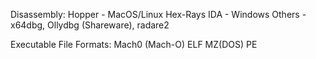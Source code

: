 Disassembly:
Hopper - MacOS/Linux
Hex-Rays IDA - Windows
Others - x64dbg, Ollydbg (Shareware), radare2

Executable File Formats:
Mach0 (Mach-O)
ELF
MZ(DOS)
PE